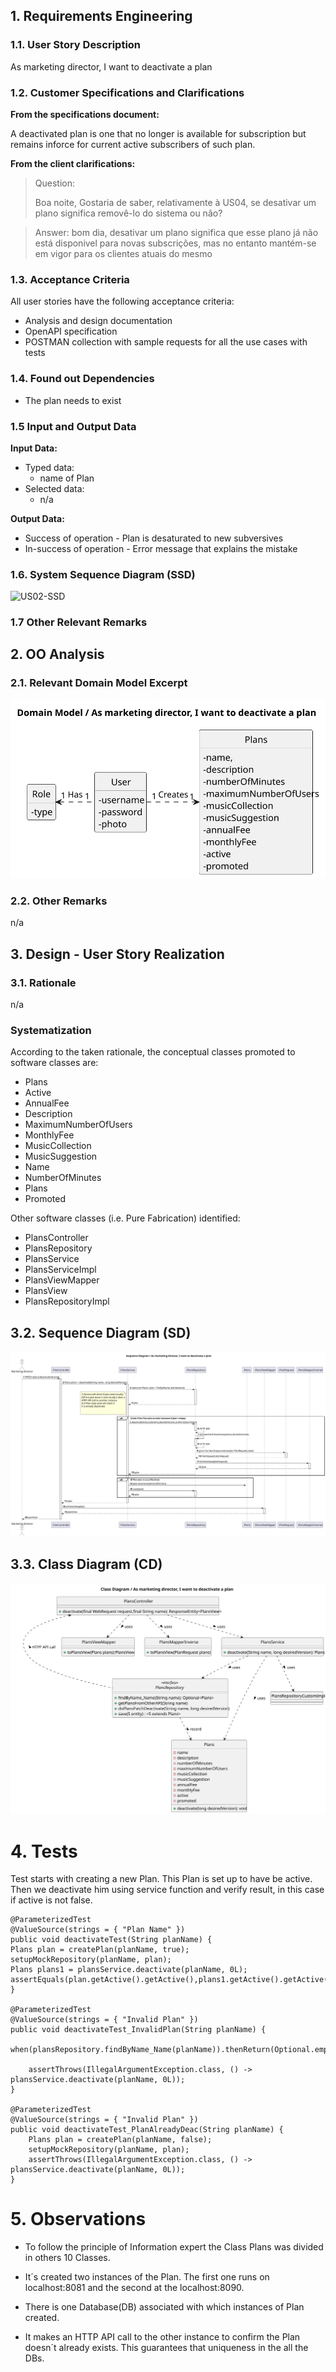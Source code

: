 
## 1. Requirements Engineering

### 1.1. User Story Description

As marketing director, I want to deactivate a plan

### 1.2. Customer Specifications and Clarifications 

**From the specifications document:**

A deactivated plan is one that no longer is available for subscription but remains inforce for current active subscribers of such plan.

**From the client clarifications:**

>Question:
>
>Boa noite,
>Gostaria de saber, relativamente à US04, se desativar um plano significa removê-lo do sistema ou não?

> Answer:
> bom dia,
>desativar um plano significa que esse plano já não está disponivel para novas subscrições, mas no entanto mantém-se em vigor para os clientes atuais do mesmo

### 1.3. Acceptance Criteria

All user stories have the following acceptance criteria:
* Analysis and design documentation
* OpenAPI specification
* POSTMAN collection with sample requests for all the use cases with tests

### 1.4. Found out Dependencies

* The plan needs to exist


### 1.5 Input and Output Data

**Input Data:**

* Typed data:
  * name of Plan
* Selected data:
  * n/a
  
**Output Data:**
  
* Success of operation - Plan is desaturated to new subversives
* In-success of operation - Error message that explains the mistake

### 1.6. System Sequence Diagram (SSD)


![US02-SSD](SDD.svg)


### 1.7 Other Relevant Remarks


## 2. OO Analysis

### 2.1. Relevant Domain Model Excerpt 

![US02-MD](MD.svg)

### 2.2. Other Remarks

n/a

## 3. Design - User Story Realization 

### 3.1. Rationale
n/a
### Systematization ##

According to the taken rationale, the conceptual classes promoted to software classes are:

* Plans
* Active
* AnnualFee
* Description
* MaximumNumberOfUsers
* MonthlyFee
* MusicCollection
* MusicSuggestion
* Name
* NumberOfMinutes
* Plans
* Promoted

Other software classes (i.e. Pure Fabrication) identified:
* PlansController
* PlansRepository
* PlansService
* PlansServiceImpl
* PlansViewMapper
* PlansView
* PlansRepositoryImpl


## 3.2. Sequence Diagram (SD)

![US02-SD](SD.svg)



## 3.3. Class Diagram (CD)

![US02-CD](CD.svg)


# 4. Tests
Test starts with creating a new Plan. This Plan is set up to have be active.
Then we deactivate him using service function and verify result, in this case if active is not false.


    @ParameterizedTest
    @ValueSource(strings = { "Plan Name" })
    public void deactivateTest(String planName) {
    Plans plan = createPlan(planName, true);
    setupMockRepository(planName, plan);
    Plans plans1 = plansService.deactivate(planName, 0L);
    assertEquals(plan.getActive().getActive(),plans1.getActive().getActive());
    }

    @ParameterizedTest
    @ValueSource(strings = { "Invalid Plan" })
    public void deactivateTest_InvalidPlan(String planName) {
        when(plansRepository.findByName_Name(planName)).thenReturn(Optional.empty());

        assertThrows(IllegalArgumentException.class, () -> plansService.deactivate(planName, 0L));
    }

    @ParameterizedTest
    @ValueSource(strings = { "Invalid Plan" })
    public void deactivateTest_PlanAlreadyDeac(String planName) {
        Plans plan = createPlan(planName, false);
        setupMockRepository(planName, plan);
        assertThrows(IllegalArgumentException.class, () -> plansService.deactivate(planName, 0L));
    }
# 5. Observations

* To follow the principle of Information expert the Class Plans was divided in others 10 Classes. 

* It´s created two instances of the Plan. The first one runs on localhost:8081 and the second at the localhost:8090.
* There is one  Database(DB) associated with which instances of Plan created.
* It makes an HTTP API call to the other instance to confirm the Plan doesn´t already exists. This guarantees that uniqueness in the all the DBs.  





